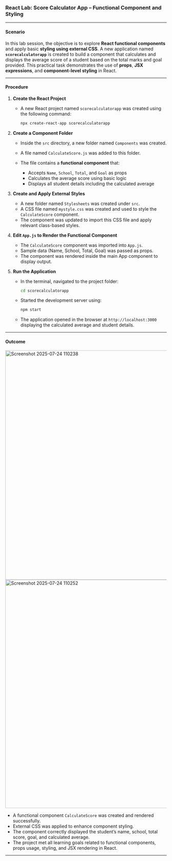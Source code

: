 

### **React Lab: Score Calculator App – Functional Component and Styling**

---

#### **Scenario**

In this lab session, the objective is to explore **React functional components** and apply basic **styling using external CSS**. A new application named **`scorecalculatorapp`** is created to build a component that calculates and displays the average score of a student based on the total marks and goal provided. This practical task demonstrates the use of **props**, **JSX expressions**, and **component-level styling** in React.

---

#### **Procedure**

1. **Create the React Project**

   * A new React project named `scorecalculatorapp` was created using the following command:

     ```bash
     npx create-react-app scorecalculatorapp
     ```

2. **Create a Component Folder**

   * Inside the `src` directory, a new folder named `Components` was created.
   * A file named `CalculateScore.js` was added to this folder.
   * The file contains a **functional component** that:

     * Accepts `Name`, `School`, `Total`, and `Goal` as props
     * Calculates the average score using basic logic
     * Displays all student details including the calculated average

3. **Create and Apply External Styles**

   * A new folder named `Stylesheets` was created under `src`.
   * A CSS file named `mystyle.css` was created and used to style the `CalculateScore` component.
   * The component was updated to import this CSS file and apply relevant class-based styles.

4. **Edit `App.js` to Render the Functional Component**

   * The `CalculateScore` component was imported into `App.js`.
   * Sample data (Name, School, Total, Goal) was passed as props.
   * The component was rendered inside the main App component to display output.

5. **Run the Application**

   * In the terminal, navigated to the project folder:

     ```bash
     cd scorecalculatorapp
     ```
   * Started the development server using:

     ```bash
     npm start
     ```
   * The application opened in the browser at `http://localhost:3000` displaying the calculated average and student details.

---

#### **Outcome**







<img width="1365" height="716" alt="Screenshot 2025-07-24 110238" src="https://github.com/user-attachments/assets/a655d62a-c24f-4f5f-af3b-5172091a0878" />





<img width="1358" height="713" alt="Screenshot 2025-07-24 110252" src="https://github.com/user-attachments/assets/78d5a849-88cf-41b7-9eef-f48adf20138d" />





* A functional component `CalculateScore` was created and rendered successfully.
* External CSS was applied to enhance component styling.
* The component correctly displayed the student’s name, school, total score, goal, and calculated average.
* The project met all learning goals related to functional components, props usage, styling, and JSX rendering in React.

---


